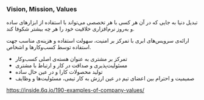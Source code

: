 ### Vision, Mission, Values

تبدیل دنیا به جایی که در آن هر کسی با هر تخصصی می‌تواند با استفاده از ابزارهای ساده و به‌روز نرم‌افزاری خلاقیت خود را هر چه بیشتر شکوفا کند.

ارائه‌ی سرویس‌های ابری با تمرکز بر امنیت، سهولت استفاده و هزینه‌ی مناسب جهت استفاده توسط کسب‌وکارها و اشخاص.

* تمرکز بر مشتری به عنوان هسته‌ی اصلی کسب‌و‌کار
* مسئولیت‌پذیری و صداقت در کار و ارتباط با مشتری
* تولید محصولات کارا و در عین حال ساده
* صمیمیت و احترام بین اعضای تیم در عین ارزش به کار تیمی، مسئولیت‌ها و وظایف

https://inside.6q.io/190-examples-of-company-values/

